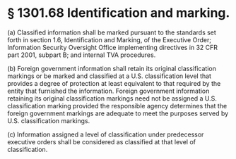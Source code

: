 # § 1301.68   Identification and marking.

(a) Classified information shall be marked pursuant to the standards set forth in section 1.6, Identification and Marking, of the Executive Order; Information Security Oversight Office implementing directives in 32 CFR part 2001, subpart B; and internal TVA procedures.


(b) Foreign government information shall retain its original classification markings or be marked and classified at a U.S. classification level that provides a degree of protection at least equivalent to that required by the entity that furnished the information. Foreign government information retaining its original classification markings need not be assigned a U.S. classification marking provided the responsible agency determines that the foreign government markings are adequate to meet the purposes served by U.S. classification markings.


(c) Information assigned a level of classification under predecessor executive orders shall be considered as classified at that level of classification.




